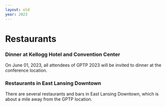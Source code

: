 ```yaml
---
layout: old
year: 2023
---
```


# Restaurants

### Dinner at Kellogg Hotel and Convention Center
On June 01, 2023, all attendees of GPTP 2023 will be invited to dinner at the conference location.

### Restaurants in East Lansing Downtown
There are several restaurants and bars in East Lansing Downtown, which is about a mile away from the GPTP location.

